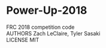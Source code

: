 # Power-Up-2018
FRC 2018 competition code <br />
AUTHORS Zach LeClaire, Tyler Sasaki <br />
LICENSE MIT 
